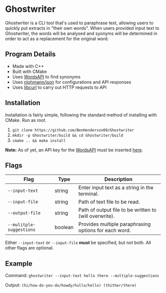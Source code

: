 # Ghostwriter
Ghostwriter is a CLI tool that's used to paraphrase text, allowing users to quickly put extracts in "their own words".
When users provided input text to Ghostwriter, the words will be analysed and syonyms will be determined in order to act
as a replacement for the original word.

## Program Details
 - Made with C++
 - Built with CMake
 - Uses [WordsAPI](https://www.wordsapi.com/) to find synonyms
 - Uses [nlohmann/json](https://github.com/nlohmann/json) for configurations and API responses
 - Uses [libcurl](https://curl.haxx.se/libcurl/) to carry out HTTP requests to API
 
 ## Installation
 Installation is fairly simple, following the standard method of installing with CMake. Run as root.
 1. `git clone https://github.com/BenHenderson09/Ghostwriter`
 2. `mkdir -p Ghostwriter/build && cd Ghostwriter/build`
 3. `cmake .. && make install`
 
 **Note:** As of yet, an API key for the [WordsAPI](https://www.wordsapi.com/) must be inserted
 [here](https://github.com/BenHenderson09/Ghostwriter/blob/master/src/config/WordApiConfig.hpp#L10).
 
 ## Flags
| Flag                     | Type          | Description                                           |
|--------------------------|---------------| ------------------------------------------------------|
| `--input-text`           | string        | Enter input text as a string in the terminal.         |
| `--input-file`           | string        | Path of text file to be read.                         |
| `--output-file`          | string        | Path of output file to be written to (will overwrite).|
| `--mulitple-suggestions` | boolean       | Provides multiple paraphrasing options for each word. |

Either `--input-text` or `--input-file` **must** be specified, but not both. All other flags are optional.

 ## Example
 Command: `ghostwriter --input-text hello there --multiple-suggestions`
 
 Output: `(hi/how-do-you-do/howdy/hullo/hello) (thither/there)`
